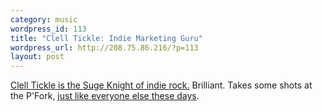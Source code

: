 ```yaml
--- 
category: music
wordpress_id: 113
title: "Clell Tickle: Indie Marketing Guru"
wordpress_url: http://208.75.86.216/?p=113
layout: post
---
```

<a href="http://www.youtube.com/watch?v=vD6bI7ziGPk">Clell Tickle is the Suge Knight of indie rock.</a> Brilliant. Takes some shots at the P'Fork, <a href="http://www.slate.com/id/2154469/?nav=tap3">just like everyone else these days</a>.
